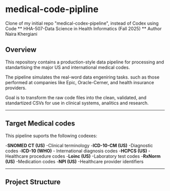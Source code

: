 # medical-code-pipline
Clone of my initial repo "medical-codex-pipeline", instead of Codex using Code
** HHA-507-Data Science in Health Informatics (Fall 2025) **
Author Naira Khergiani

## Overview

This repository contains a production-style data pipeline for processing and standartising the major US and international medical codes.

The pipeline simulates the real-word data engeniring tasks. such as those performed at companies like Epic, Oracle-Cerner, and health insurance providers.

Goal is to transform the raw code files into the clean, validated, and standartized CSVs for use in clinical systems, analitics and research.

---

## Target Medical codes
This pipeline suports the following codexes:

-**SNOMED CT (US)** -Clinical terminology
-**ICD-10-CM (US)** -Diagnostic codes
-**ICD-10 (WHO)** - International diagnosis codes
-**HCPCS (US)** -Healthcare procedure codes
-**Loinc (US)** -Laboratory test codes
-**RxNorm (US)** -Medication codes
-**NPI (US)** -Healthcare provider identifiers

---

## Project Structure



